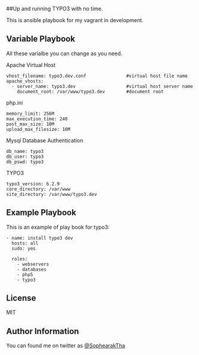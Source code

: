 
##Up and running TYPO3 with no time.

This is ansible playbook for my vagrant in development.


Variable Playbook
----------------

All these varialbe you can change as you need.


Apache Virtual Host

    vhost_filename: typo3.dev.conf               #virtual host file name
    apache_vhosts:
      - server_name: typo3.dev                   #virtual host server name
        document_root: /var/www/typo3.dev        #document root

php.ini

    memory_limit: 256M
    max_execution_time: 240
    post_max_size: 10M
    upload_max_filesize: 10M

Mysql Database Authentication

    db_name: typo3
    db_user: typo3
    db_pswd: typo3

TYPO3

    typo3_version: 6.2.9
    core_directory: /var/www
    site_directory: /var/www/typo3.dev


Example Playbook
----------------

This is an example of play book for typo3:

    - name: install typo3 dev
      hosts: all
      sudo: yes

      roles:
        - webservers
        - databases
        - php5
        - typo3

License
-------

MIT


Author Information
------------------

You can found me on twitter as [@SophearakTha][1]

[1]: https://twitter.com/sophearaktha
